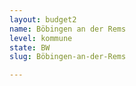 ```yaml
---
layout: budget2
name: Böbingen an der Rems
level: kommune
state: BW
slug: Böbingen-an-der-Rems

---
```



